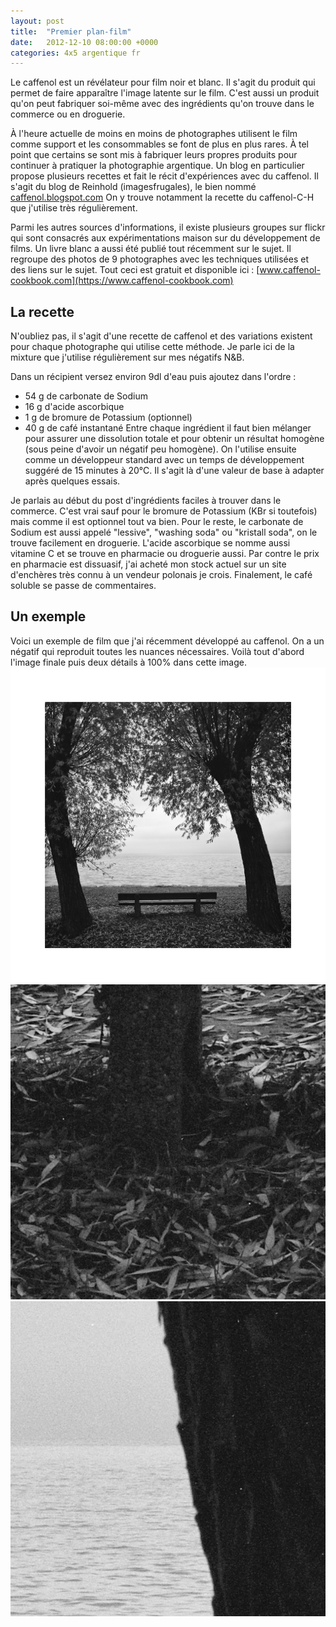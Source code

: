 ```yaml
---
layout: post
title:  "Premier plan-film"
date:   2012-12-10 08:00:00 +0000
categories: 4x5 argentique fr
---
```

Le caffenol est un révélateur pour film noir et blanc. Il s'agit du produit qui permet de faire apparaître l'image latente sur le film. C'est aussi un produit qu'on peut fabriquer soi-même avec des ingrédients qu'on trouve dans le commerce ou en droguerie.

À l'heure actuelle de moins en moins de photographes utilisent le film comme support et les consommables se font de plus en plus rares. À tel point que certains se sont mis à fabriquer leurs propres produits pour continuer à pratiquer la photographie argentique. Un blog en particulier propose plusieurs recettes et fait le récit d'expériences avec du caffenol. Il s'agit du blog de Reinhold (imagesfrugales), le bien nommé [caffenol.blogspot.com](https://caffenol.blogspot.com)  On y trouve notamment la recette du caffenol-C-H que j'utilise très régulièrement.

Parmi les autres sources d'informations, il existe plusieurs groupes sur flickr qui sont consacrés aux expérimentations maison sur du développement de films. Un livre blanc a aussi été publié tout récemment sur le sujet. Il regroupe des photos de 9 photographes avec les techniques utilisées et des liens sur le sujet. Tout ceci est gratuit et disponible ici : [www.caffenol-cookbook.com](https://www.caffenol-cookbook.com)

## La recette
N'oubliez pas, il s'agit d'une recette de caffenol et des variations existent pour chaque photographe qui utilise cette méthode. Je parle ici de la mixture que j'utilise régulièrement sur mes négatifs N&B.

Dans un récipient versez environ 9dl d'eau puis ajoutez dans l'ordre :
- 54 g de carbonate de Sodium
- 16 g d'acide ascorbique
- 1 g de bromure de Potassium (optionnel)
- 40 g de café instantané
Entre chaque ingrédient il faut bien mélanger pour assurer une dissolution totale et pour obtenir un résultat homogène (sous peine d'avoir un négatif peu homogène). On l'utilise ensuite comme un développeur standard avec un temps de développement suggéré de 15 minutes à 20°C. Il s'agit là d'une valeur de base à adapter après quelques essais.

Je parlais au début du post d'ingrédients faciles à trouver dans le commerce. C'est vrai sauf pour le bromure de Potassium (KBr si toutefois) mais comme il est optionnel tout va bien. Pour le reste, le carbonate de Sodium est aussi appelé "lessive", "washing soda" ou "kristall soda", on le trouve facilement en droguerie. L'acide ascorbique se nomme aussi vitamine C et se trouve en pharmacie ou droguerie aussi. Par contre le prix en pharmacie est dissuasif, j'ai acheté mon stock actuel sur un site d'enchères très connu à un vendeur polonais je crois. Finalement, le café soluble se passe de commentaires.

## Un exemple
Voici un exemple de film que j'ai récemment développé au caffenol. On a un négatif qui reproduit toutes les nuances nécessaires. Voilà tout d'abord l'image finale puis deux détails à 100% dans cette image.
![Un banc public avec vue sur le lac](/images/2012-11-25neg_003-copie.jpg)
![Détail 1](/images/2012-11-25neg_003_detail1.jpg)
![Détail 2](/images/2012-11-25neg_003_detail2.jpg)
